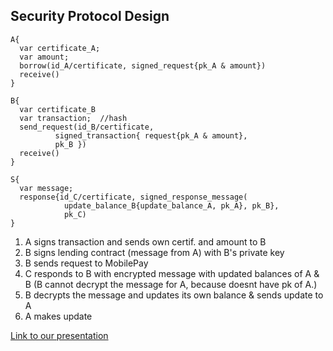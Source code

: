 ## Security Protocol Design
````
A{
  var certificate_A;
  var amount;
  borrow(id_A/certificate, signed_request{pk_A & amount})
  receive()
}
````
````
B{
  var certificate_B
  var transaction;  //hash
  send_request(id_B/certificate,
          signed_transaction{ request{pk_A & amount},
          pk_B })
  receive()
}
````
````
S{
  var message;
  response{id_C/certificate, signed_response_message(
            update_balance_B{update_balance_A, pk_A}, pk_B},
            pk_C)
}
````

1. A signs transaction and sends own certif. and amount to B
2. B signs lending contract (message from A) with B's private key
3. B sends request to MobilePay
4. C responds to B with encrypted message with updated balances of A & B (B cannot decrypt the message for A, because doesnt have pk of A.)
5. B decrypts the message and updates its own balance & sends update to A
6. A makes update

[Link to our presentation](https://drive.google.com/open?id=1se4YPoAkQt9oGmTQbP9qXthsDaFFif3Is8ioZ2tl8ZU)